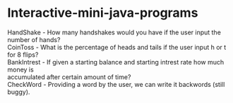 # Interactive-mini-java-programs
HandShake - How many handshakes would you have if the user input the number of hands?<br /> 
CoinToss - What is the percentage of heads and tails if the user input h or t for 8 flips?<br /> 
BankIntrest - If given a starting balance and starting intrest rate how much money is<br /> 
              accumulated after certain amount of time?<br /> 
CheckWord - Providing a word by the user, we can write it backwords (still buggy).<br />           
